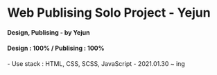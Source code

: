 ﻿# Web Publising Solo Project - Yejun
<h4>Design, Publising - by Yejun</h4>
<h4>Design : 100% / Publising : 100%</h4>
- Use stack : HTML, CSS, SCSS, JavaScript
- 2021.01.30 ~ ing
